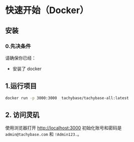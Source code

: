 # 快速开始（Docker）

## 安装

### 0.先决条件
 请确保你已经：

- 安装了 docker

## 1.运行项目

```bash
docker run -p 3000:3000  tachybase/tachybase-all:latest
```

## 2. 访问灵矶

使用浏览器打开 [http://localhost:3000](http://localhost:3000) 初始化账号和密码是 `admin@tachybase.com` 和 `!Admin123.`。